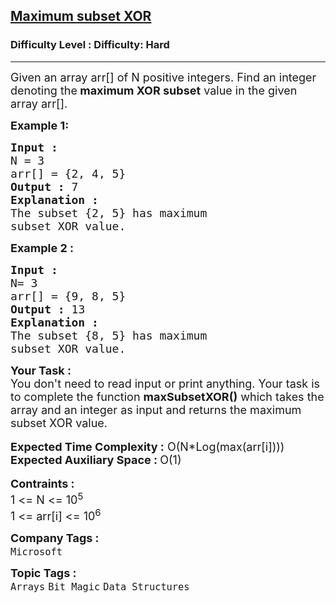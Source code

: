 <h2><a href="https://www.geeksforgeeks.org/problems/maximum-subset-xor/1?page=1&difficulty=Hard&status=unsolved&sortBy=submissions">Maximum subset XOR</a></h2><h3>Difficulty Level : Difficulty: Hard</h3><hr><div class="problems_problem_content__Xm_eO"><p><span style="font-size:18px">Given an array arr[] of N positive integers. Find&nbsp;an integer denoting&nbsp;the<strong> maximum XOR subset</strong> value in the given array arr[]. </span></p>

<p><span style="font-size:18px"><strong>Example 1:</strong></span></p>

<pre><span style="font-size:18px"><strong>Input : </strong></span>
<span style="font-size:18px">N = 3
arr[] = {2, 4, 5}</span>
<span style="font-size:18px"><strong>Output :</strong> 7</span>
<span style="font-size:18px"><strong>Explanation : </strong></span>
<span style="font-size:18px">The subset {2, 5} has maximum 
subset XOR value.</span></pre>

<p><span style="font-size:18px"><strong>Example 2 :</strong></span></p>

<pre><span style="font-size:18px"><strong>Input : </strong></span>
<span style="font-size:18px">N= 3
arr[] = {9, 8, 5}</span>
<span style="font-size:18px"><strong>Output :</strong> 13</span>
<span style="font-size:18px"><strong>Explanation : </strong></span>
<span style="font-size:18px">The subset {8, 5} has maximum 
subset XOR value.</span></pre>

<div><strong><span style="font-size:18px">Your Task :</span></strong></div>

<div><span style="font-size:18px">You don't need to&nbsp;read input or print anything. Your task is to complete the function <strong>maxSubsetXOR</strong></span><span style="font-size:18px"><strong>()</strong> which takes the array and an integer as input and returns the maximum subset XOR value.</span></div>

<div>&nbsp;</div>

<div><span style="font-size:18px"><strong>Expected Time Complexity :</strong> O(N*Log(max(arr[i])))<br>
<strong>Expected Auxiliary Space : </strong>O(1)</span></div>

<div>&nbsp;</div>

<div><strong><span style="font-size:18px">Contraints :</span></strong><br>
<span style="font-size:18px">1 &lt;= N &lt;= 10<sup>5</sup></span></div>

<div><span style="font-size:18px">1 &lt;= arr[i] &lt;= 10<sup>6</sup></span></div>
</div><p><span style=font-size:18px><strong>Company Tags : </strong><br><code>Microsoft</code>&nbsp;<br><p><span style=font-size:18px><strong>Topic Tags : </strong><br><code>Arrays</code>&nbsp;<code>Bit Magic</code>&nbsp;<code>Data Structures</code>&nbsp;